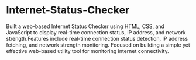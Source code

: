 # Internet-Status-Checker
Built a web-based Internet Status Checker using HTML, CSS, and JavaScript to display real-time connection status, IP address, and network strength.Features include real-time connection status detection, IP address fetching, and network strength monitoring. 
Focused on building a simple yet effective web-based utility tool for monitoring internet connectivity.
